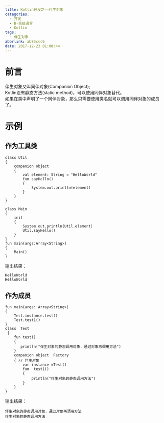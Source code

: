 ```yaml
---
title: Kotlin开发之——伴生对象
categories:
  - 开发
  - B-高级语言
  - Kotlin
tags:
  - 伴生对象
abbrlink: ab85ccc6
date: 2017-12-23 01:08:44
---
```

# 前言
伴生对象又叫同伴对象(Companion Object);   
Kotlin没有静态方法(static method)，可以使用同伴对象替代。   
如果在类中声明了一个同伴对象，那么只需要使用类名就可以调用同伴对象的成员了。     

<!--more-->

# 示例  

## 作为工具类  

	class Util 
	{
    	companion object 
		{
        	val element: String = "HelloWorld"
        	fun sayHello() 
			{
            	System.out.println(element)
        	}
    	}
	}

	class Main 
	{
    	init 
		{
        	System.out.println(Util.element)
        	Util.sayHello()
    	}
	}
	fun main(args:Array<String>)
	{
   		Main()
	}
输出结果： 
 
	HelloWorld
	HelloWorld
## 作为成员

	fun main(args: Array<String>) 
	{
    	Test.instance.test()
    	Test.test1()
	}
	class  Test
	 {
    	fun test()
	 	{
     	   println("伴生对象的静态调用对象，通过对象再调用方法")
     	}
     	companion object  Factory
		{ // 伴生对象
        	var instance =Test()
        	fun  test1()
			{
            	println("伴生对象的静态调用方法")
        	}
    	}
	}
输出结果：   

	伴生对象的静态调用对象，通过对象再调用方法
	伴生对象的静态调用方法

